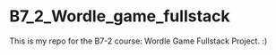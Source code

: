 # B7_2_Wordle_game_fullstack

This is my repo for the B7-2 course: Wordle Game Fullstack Project. :)

